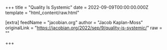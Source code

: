 
+++
title = "Quality Is Systemic"
date = 2022-09-09T00:00:00.000Z
template = "html_content/raw.html"

[extra]
feedName = "jacobian.org"
author = "Jacob Kaplan-Moss"
originalLink = "https://jacobian.org/2022/sep/9/quality-is-systemic/"
raw = ""

+++

